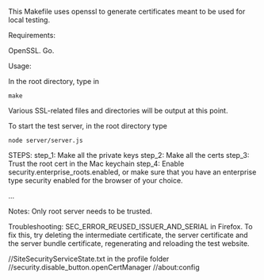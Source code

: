 This Makefile uses openssl to generate certificates meant to be used for local testing.

Requirements:

OpenSSL.
Go.

Usage:

In the root directory, type in 

```
make
```

Various SSL-related files and directories will be output at this point.

To start the test server, in the root directory type

```
node server/server.js
```

STEPS:
step_1: Make all the private keys
step_2: Make all the certs
step_3: Trust the root cert in the Mac keychain
step_4: Enable security.enterprise_roots.enabled, or make sure that you have an enterprise type security enabled for the browser of your choice.

...


Notes:
Only root server needs to be trusted.

Troubleshooting:
SEC_ERROR_REUSED_ISSUER_AND_SERIAL in Firefox. To fix this, try deleting the intermediate certificate, the server certificate and the server bundle certificate, regenerating and reloading the test website.

//SiteSecurityServiceState.txt in the profile folder
//security.disable_button.openCertManager
//about:config